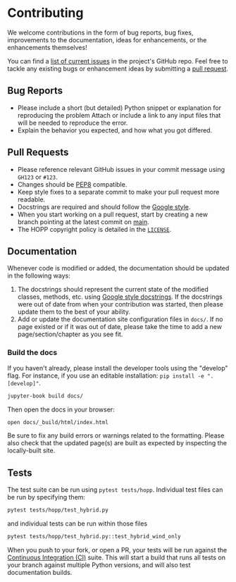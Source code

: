 # Contributing

We welcome contributions in the form of bug reports, bug fixes, improvements to the documentation,
ideas for enhancements, or the enhancements themselves!

You can find a [list of current issues](https://github.com/NREL/HOPP/issues) in the project's
GitHub repo. Feel free to tackle any existing bugs or enhancement ideas by submitting a
[pull request](https://github.com/NREL/HOPP/pulls).

## Bug Reports

* Please include a short (but detailed) Python snippet or explanation for reproducing the problem
  Attach or include a link to any input files that will be needed to reproduce the error.
* Explain the behavior you expected, and how what you got differed.

## Pull Requests

* Please reference relevant GitHub issues in your commit message using `GH123` or `#123`.
* Changes should be [PEP8](http://www.python.org/dev/peps/pep-0008/) compatible.
* Keep style fixes to a separate commit to make your pull request more readable.
* Docstrings are required and should follow the
  [Google style](https://www.sphinx-doc.org/en/master/usage/extensions/example_google.html).
* When you start working on a pull request, start by creating a new branch pointing at the latest
  commit on [main](https://github.com/NREL/HOPP).
* The HOPP copyright policy is detailed in the
  [`LICENSE`](https://github.com/NREL/HOPP/blob/main/LICENSE).

## Documentation

Whenever code is modified or added, the documentation should be updated in the following ways:

1. The docstrings should represent the current state of the modified classes, methods, etc. using
   [Google style docstrings](https://www.sphinx-doc.org/en/master/usage/extensions/example_google.html).
   If the docstrings were out of date from when your contribution was started, then please update
   them to the best of your ability.
2. Add or update the documentation site configuration files in `docs/`. If no page existed or if it
   was out of date, please take the time to add a new page/section/chapter as you see fit.

### Build the docs

If you haven't already, please install the developer tools using the "develop" flag. For instance,
if you use an editable installation: `pip install -e ".[develop]"`.

```bash
jupyter-book build docs/
```

Then open the docs in your browser:

```bash
open docs/_build/html/index.html
```

Be sure to fix any build errors or warnings related to the formatting. Please also check that the
updated page(s) are built as expected by inspecting the locally-built site.

## Tests

The test suite can be run using `pytest tests/hopp`. Individual test files can be run by specifying
them:

```bash
pytest tests/hopp/test_hybrid.py
```

and individual tests can be run within those files

```bash
pytest tests/hopp/test_hybrid.py::test_hybrid_wind_only
```

When you push to your fork, or open a PR, your tests will be run against the
[Continuous Integration (CI)](https://github.com/NREL/HOPP/actions) suite. This will start a build
that runs all tests on your branch against multiple Python versions, and will also test
documentation builds.
